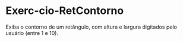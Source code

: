 # Exerc-cio-RetContorno
Exiba o contorno de um retângulo, com altura e largura digitados pelo usuário (entre 1 e 10).
